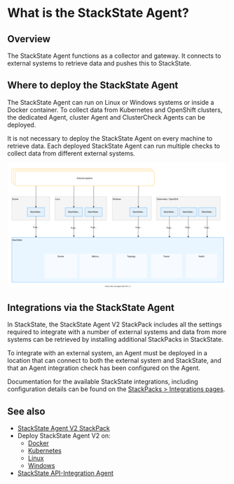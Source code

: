 # What is the StackState Agent?

## Overview

The StackState Agent functions as a collector and gateway. It connects to external systems to retrieve data and pushes this to StackState.

## Where to deploy the StackState Agent

The StackState Agent can run on Linux or Windows systems or inside a Docker container. To collect data from Kubernetes and OpenShift clusters, the dedicated Agent, cluster Agent and ClusterCheck Agents can be deployed.

It is not necessary to deploy the StackState Agent on every machine to retrieve data. Each deployed StackState Agent can run multiple checks to collect data from different external systems.

![StackState Agent](/.gitbook/assets/stackstate-agent.svg)

## Integrations via the StackState Agent

In StackState, the StackState Agent V2 StackPack includes all the settings required to integrate with a number of external systems and data from more systems can be retrieved by installing additional StackPacks in StackState. 

To integrate with an external system, an Agent must be deployed in a location that can connect to both the external system and StackState, and that an Agent integration check has been configured on the Agent. 

Documentation for the available StackState integrations, including configuration details can be found on the [StackPacks > Integrations pages](/stackpacks/integrations/).


## See also

* [StackState Agent V2 StackPack](/stackpacks/integrations/agent.md)
* Deploy StackState Agent V2 on:
    - [Docker](/setup/agent/docker.md)
    - [Kubernetes](/setup/agent/kubernetes.md)
    - [Linux](/setup/agent/linux.md)
    - [Windows](/setup/agent/windows.md)
* [StackState API-Integration Agent](/stackpacks/integrations/api-integration.md)  